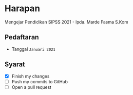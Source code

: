 # Harapan
Mengejar Pendidikan SIPSS 2021 - Ipda. Marde Fasma S.Kom

## Pedaftaran
- Tanggal
`Januari 2021`

## Syarat
- [x] Finish my changes
- [ ] Push my commits to GitHub
- [ ] Open a pull request